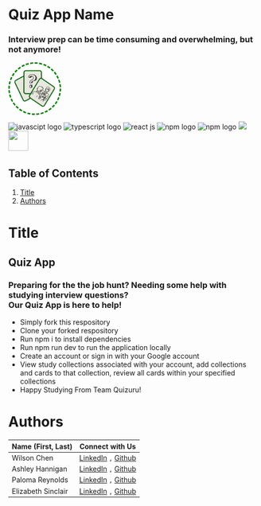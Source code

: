 # Quiz App Name
### Interview prep can be time consuming and overwhelming, but not anymore! 
<img src="src/client/assets/image.png" style="border: 3px dashed green; border-radius: 50%; float: left; width: 100px; height: 100px;"/>

<div style="clear:both">

<img src="https://cdn.iconscout.com/icon/free/png-512/free-javascript-1-225993.png?f=webp&w=512" alt = "javascipt logo" id="javascript" style="width: 40px; height: 40px; margin-top:15px"/>
<img src="https://cdn.iconscout.com/icon/free/png-512/free-typescript-1174965.png?f=webp&w=512" alt = "typescript logo" id = "typescript" style="width: 40px; height: 40px"/> 
<img src="https://cdn.iconscout.com/icon/free/png-512/free-react-1-282599.png?f=webp&w=512" alt = "react js" id = "react" style="width: 40px; height: 40px"/> 
<img src="https://mui.com/static/logo.png" id="npm" alt="npm logo" style="width: 40px; height: 40px"/>
<img src="https://cdn.iconscout.com/icon/free/png-512/free-npm-3521612-2945056.png?f=webp&w=512" id="npm" alt="npm logo" style="width: 40px; height: 40px"/>
<img src="https://raw.githubusercontent.com/webpack/media/master/logo/logo-on-white-bg.png" style="width: 'max-content'; height: 40px"/>
<img src="https://cdn.candycode.com/jotai/jotai-mascot.png" style="width: 40px; height: 40px"/>


</div>


## __Table of Contents__
1. [Title](#title)
2. [Authors](#authors)

# Title 
<h2>Quiz App </h2>
<h3>Preparing for the the job hunt? Needing some help with studying interview questions? <br />Our Quiz App is here to help! </h3>
<ul>
<li>Simply fork this respository</li>
<li>Clone your forked respository</li>
<li>Run npm i to install dependencies</li>
<li>Run npm run dev to run the application locally</li>
<li>Create an account or sign in with your Google account</li>
<li>View study collections associated with your account, add collections and cards to that collection, review all cards within your specified collections</li>
<li>Happy Studying From Team Quizuru!</li>
</ul>


# Authors 
| Name (First, Last)| Connect with Us  | 
| ------------- |:-------------:|
| Wilson Chen | [LinkedIn](https://www.linkedin.com/in/wilson7chen/) `,` [Github](https://github.com/Wilson7chen)
| Ashley Hannigan | [LinkedIn](https://www.linkedin.com/in/ashley-hannigan-88-/) `,` [Github](https://github.com/ashhannigan)
| Paloma Reynolds | [LinkedIn](https://www.linkedin.com/in/palomareynolds/) `,` [Github](https://github.com/palomareynolds)
| Elizabeth Sinclair | [LinkedIn](https://www.linkedin.com/in/elizabeth-sinclair-998090286/) `,` [Github](https://github.com/EJSinclair)



